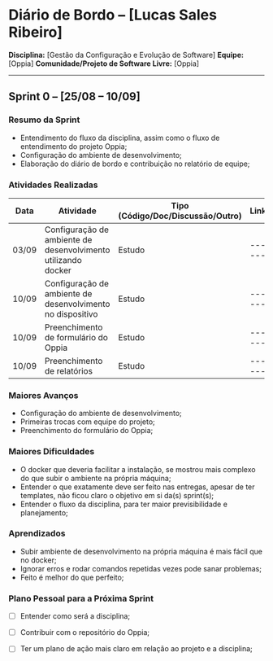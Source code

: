 # Diário de Bordo – \[Lucas Sales Ribeiro]

**Disciplina:** \[Gestão da Configuração e Evolução de Software]
**Equipe:** \[Oppia]
**Comunidade/Projeto de Software Livre:** \[Oppia]

---

## Sprint 0 – \[25/08 – 10/09]

### Resumo da Sprint

- Entendimento do fluxo da disciplina, assim como o fluxo de entendimento do projeto Oppia;
- Configuração do ambiente de desenvolvimento;
- Elaboração do diário de bordo e contribuição no relatório de equipe;

### Atividades Realizadas

| Data  | Atividade                                                     | Tipo (Código/Doc/Discussão/Outro) | Link/Referência | Status       |
| ----- | ------------------------------------------------------------- | --------------------------------- | --------------- | ------------ |
| 03/09 | Configuração de ambiente de desenvolvimento utilizando docker | Estudo                            | --------------- | Interrompido |
| 10/09 | Configuração de ambiente de desenvolvimento no dispositivo    | Estudo                            | --------------- | Concluído    |
| 10/09 | Preenchimento de formulário do Oppia                          | Estudo                            | --------------- | Concluído    |
| 10/09 | Preenchimento de relatórios                                   | Estudo                            | --------------- | Concluído    |

### Maiores Avanços

- Configuração do ambiente de desenvolvimento;
- Primeiras trocas com equipe do projeto;
- Preenchimento do formulário do Oppia;

### Maiores Dificuldades

- O docker que deveria facilitar a instalação, se mostrou mais complexo do que subir o ambiente na própria máquina;
- Entender o que exatamente deve ser feito nas entregas, apesar de ter templates, não ficou claro o objetivo em si da(s) sprint(s);
- Entender o fluxo da disciplina, para ter maior previsibilidade e planejamento;

### Aprendizados

- Subir ambiente de desenvolvimento na própria máquina é mais fácil que no docker;
- Ignorar erros e rodar comandos repetidas vezes pode sanar problemas;
- Feito é melhor do que perfeito;


### Plano Pessoal para a Próxima Sprint

* [ ] Entender como será a disciplina;
* [ ] Contribuir com o repositório do Oppia;
* [ ] Ter um plano de ação mais claro em relação ao projeto e a disciplina;
    